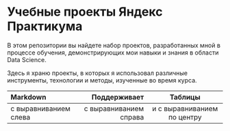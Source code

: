 # Учебные проекты Яндекс Практикума
В этом репозитории вы найдете набор проектов, разработанных мной в процессе обучения, демонстрирующих мои навыки и знания в области Data Science.

Здесь я храню проекты, в которых я использовал различные инструменты, технологии и методы, изученные во время курса.

| Markdown | Поддерживает | Таблицы |
| :-------------------- | ---------------------: |:---------------------------:|
| с выравниванием слева | с выравниванием справа | и с выравниванием по центру |
